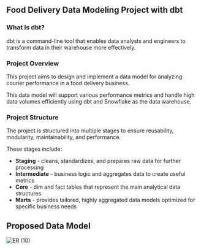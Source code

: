 ## Food Delivery Data Modeling Project with dbt

### What is dbt?
dbt is a command-line tool that enables data analysts and engineers to transform data in their warehouse more effectively. 

###  Project Overview
This project aims to design and implement a data model for analyzing courier performance in a food delivery business. 

This data model will support various performance metrics and handle high data volumes efficiently using dbt and Snowflake as the data warehouse.

###  Project Structure
The project is structured into multiple stages to ensure reusability, modularity, maintainability, and performance. 

These stages include:

* **Staging** -  cleans, standardizes, and prepares raw data for further processing
* **Intermediate** -  business logic and aggregates data to create useful metrics
* **Core** - dim and fact tables that represent the main analytical data structures 
* **Marts** - provides tailored, highly aggregated data models optimized for specific business needs

## Proposed Data Model
![ER (10)](https://github.com/user-attachments/assets/d1cf9087-7773-4118-b63d-9cab9ceaa7bc)



